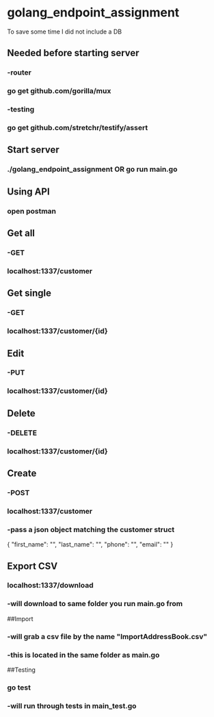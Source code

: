 # golang_endpoint_assignment

To save some time I did not include a DB

## Needed before starting server
### -router
### go get github.com/gorilla/mux 
### -testing
### go get github.com/stretchr/testify/assert

## Start server
### ./golang_endpoint_assignment OR go run main.go

## Using API
### open postman

## Get all
### -GET
### localhost:1337/customer

## Get single
### -GET
### localhost:1337/customer/{id}

## Edit
### -PUT
### localhost:1337/customer/{id}

## Delete
### -DELETE
### localhost:1337/customer/{id}

## Create
### -POST
### localhost:1337/customer
### -pass a json object matching the customer struct
{
    "first_name": "",
    "last_name": "",
    "phone": "",
    "email": ""
}

## Export CSV
### localhost:1337/download

### -will download to same folder you run main.go from

##Import
### -will grab a csv file by the name "ImportAddressBook.csv"
### -this is located in the same folder as main.go

##Testing
### go test
### -will run through tests in main_test.go
